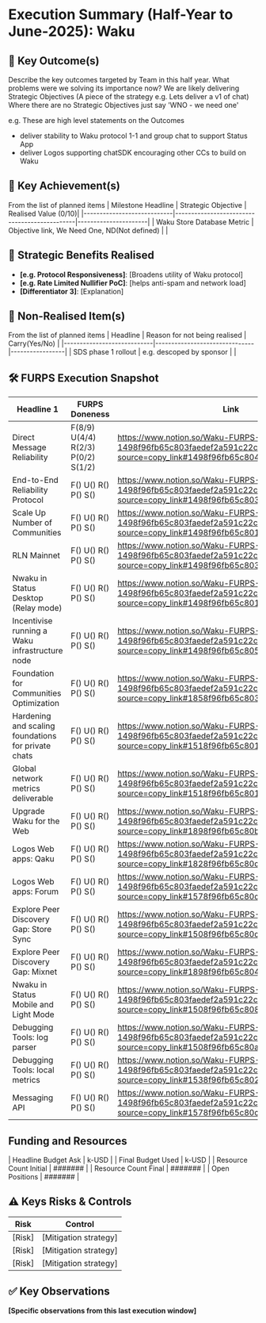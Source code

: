 # Execution Summary (Half-Year to June-2025): Waku

## 🧭 Key Outcome(s)
Describe the key outcomes targeted by Team in this half year.
What problems were we solving its importance now?
We are likely delivering Strategic Objectives (A piece of the strategy e.g. Lets deliver a v1 of chat)
Where there are no Strategic Objectives just say 'WNO - we need one'

e.g. These are high level statements on the Outcomes
- deliver stability to Waku protocol 1-1 and group chat to support Status App
- deliver Logos supporting chatSDK encouraging other CCs to build on Waku


## 🚩 Key Achievement(s)
From the list of planned items
| Milestone Headline         | Strategic Objective                          | Realised Value (0/10)|
|----------------------------|----------------------------------------------|----------------------|
| Waku Store Database Metric | Objective link, We Need One, ND(Not defined) |                      |

## 🧩 Strategic Benefits Realised
- **[e.g. Protocol Responsiveness]**: [Broadens utility of Waku protocol]
- **[e.g. Rate Limited Nullifier PoC]**: [helps anti-spam and network load]
- **[Differentiator 3]**: [Explanation]

## 🚩 Non-Realised Item(s)
From the list of planned items
| Headline                   | Reason for not being realised | Carry(Yes/No)   |
|----------------------------|-------------------------------|-----------------|
| SDS phase 1 rollout        | e.g. descoped by sponsor      |                 |


## 🛠️ FURPS Execution Snapshot

| Headline 1                     | FURPS Doneness                      | Link          |
|--------------------------------|-------------------------------------|---------------|
| Direct Message Reliability     | F(8/9) U(4/4) R(2/3) P(0/2) S(1/2) | https://www.notion.so/Waku-FURPS-1498f96fb65c803faedef2a591c22c00?source=copy_link#1498f96fb65c8042b6d6d9fadb0ddcef |
| End-to-End Reliability Protocol | F() U() R() P() S() | https://www.notion.so/Waku-FURPS-1498f96fb65c803faedef2a591c22c00?source=copy_link#1498f96fb65c803ca2acf006cd9aa6bd |
| Scale Up Number of Communities |  F() U() R() P() S() | https://www.notion.so/Waku-FURPS-1498f96fb65c803faedef2a591c22c00?source=copy_link#1498f96fb65c8017bf15c825908fca8d |
| RLN Mainnet                    |  F() U() R() P() S() | https://www.notion.so/Waku-FURPS-1498f96fb65c803faedef2a591c22c00?source=copy_link#1498f96fb65c80309c8dddc660273baa |
| Nwaku in Status Desktop (Relay mode) | F() U() R() P() S() | https://www.notion.so/Waku-FURPS-1498f96fb65c803faedef2a591c22c00?source=copy_link#1498f96fb65c8012916fe63b1a244df1 |
| Incentivise running a Waku infrastructure node | F() U() R() P() S() | https://www.notion.so/Waku-FURPS-1498f96fb65c803faedef2a591c22c00?source=copy_link#1498f96fb65c805e9345f2c1e59da62f |
| Foundation for Communities Optimization | F() U() R() P() S() | https://www.notion.so/Waku-FURPS-1498f96fb65c803faedef2a591c22c00?source=copy_link#1858f96fb65c803cbc0ddb6cbde6282f |
| Hardening and scaling foundations for private chats | F() U() R() P() S() | https://www.notion.so/Waku-FURPS-1498f96fb65c803faedef2a591c22c00?source=copy_link#1518f96fb65c801383e4c0a65b9ae5f5 |
| Global network metrics deliverable | F() U() R() P() S() | https://www.notion.so/Waku-FURPS-1498f96fb65c803faedef2a591c22c00?source=copy_link#1518f96fb65c8014b396c39edf300af7 |
| Upgrade Waku for the Web | F() U() R() P() S() | https://www.notion.so/Waku-FURPS-1498f96fb65c803faedef2a591c22c00?source=copy_link#1898f96fb65c80bf9614d520301a1e60 |
| Logos Web apps: Qaku |  F() U() R() P() S() | https://www.notion.so/Waku-FURPS-1498f96fb65c803faedef2a591c22c00?source=copy_link#1828f96fb65c80db9d98d5f2f8aaef52 |
| Logos Web apps: Forum |  F() U() R() P() S() | https://www.notion.so/Waku-FURPS-1498f96fb65c803faedef2a591c22c00?source=copy_link#1578f96fb65c80d18d2be483e8c3ba28 |
| Explore Peer Discovery Gap: Store Sync | F() U() R() P() S() | https://www.notion.so/Waku-FURPS-1498f96fb65c803faedef2a591c22c00?source=copy_link#1508f96fb65c80d88942cbd0bfb91ce5 |
| Explore Peer Discovery Gap: Mixnet | F() U() R() P() S() | https://www.notion.so/Waku-FURPS-1498f96fb65c803faedef2a591c22c00?source=copy_link#1898f96fb65c8045bc67c5fa7d806bd9 |
| Nwaku in Status Mobile and Light Mode | F() U() R() P() S() | https://www.notion.so/Waku-FURPS-1498f96fb65c803faedef2a591c22c00?source=copy_link#1508f96fb65c808abb35d6242895d72e |
| Debugging Tools: log parser | F() U() R() P() S() | https://www.notion.so/Waku-FURPS-1498f96fb65c803faedef2a591c22c00?source=copy_link#1508f96fb65c80a8abd6f5d37a273657 |
| Debugging Tools: local metrics |  F() U() R() P() S() | https://www.notion.so/Waku-FURPS-1498f96fb65c803faedef2a591c22c00?source=copy_link#1538f96fb65c8029b5b1fd0054c78bb4 |
| Messaging API | F() U() R() P() S() | https://www.notion.so/Waku-FURPS-1498f96fb65c803faedef2a591c22c00?source=copy_link#1578f96fb65c80c3afb3d6538a98139a |

## Funding and Resources

| Headline Budget Ask    | k-USD   |
| Final Budget Used      | k-USD   |
| Resource Count Initial | ####### |
| Resource Count Final   | ####### |
| Open Positions         | ####### |


## ⚠️ Keys Risks & Controls

| Risk               | Control                                |
|--------------------|----------------------------------------|
| [Risk]             | [Mitigation strategy]                  |
| [Risk]             | [Mitigation strategy]                  |
| [Risk]             | [Mitigation strategy]                  |

## ✅ Key Observations
**[Specific observations from this last execution window]**
